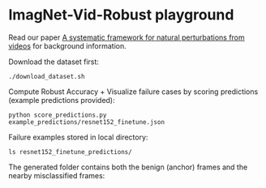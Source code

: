 ImagNet-Vid-Robust playground
=============================

Read our paper [A systematic framework for natural perturbations from videos](https://modestyachts.github.io/natural-perturbations-website/results.html) for background information.

Download the dataset first:
```
./download_dataset.sh
```

Compute Robust Accuracy + Visualize failure cases by scoring predictions (example predictions provided):

```
python score_predictions.py  example_predictions/resnet152_finetune.json
```

Failure examples stored in local directory:
```
ls resnet152_finetune_predictions/
```

The generated folder contains both the benign (anchor) frames and the nearby misclassified frames:

